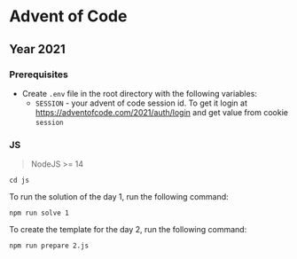 # Advent of Code

## Year 2021

### Prerequisites

- Create `.env` file in the root directory with the following variables:
  - `SESSION` - your advent of code session id. To get it login at https://adventofcode.com/2021/auth/login and get value from cookie `session`

### JS

> NodeJS >= 14

```
cd js
```

To run the solution of the day 1, run the following command:

```
npm run solve 1
```

To create the template for the day 2, run the following command:

```
npm run prepare 2.js
```
